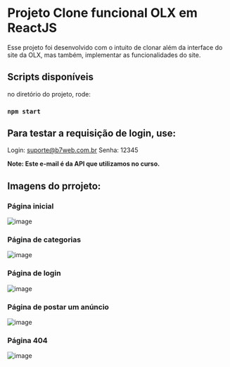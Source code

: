 # Projeto Clone funcional OLX em ReactJS

Esse projeto foi desenvolvido com o intuito de clonar além da interface do site da OLX, mas também, implementar as funcionalidades do site.

## Scripts disponíveis

no diretório do projeto, rode:

### `npm start`

## Para testar a requisição de login, use:

Login: suporte@b7web.com.br
Senha: 12345

**Note: Este e-mail é da API que utilizamos no curso.**


## Imagens do prrojeto:

### Página inicial

![image](https://user-images.githubusercontent.com/81381789/146818294-8f85265c-cc3c-48fa-97ac-bf19d185eaef.png)

### Página de categorias

![image](https://user-images.githubusercontent.com/81381789/146818427-1990e2bf-8385-490e-aa1b-635c632f41bd.png)

### Página de login

![image](https://user-images.githubusercontent.com/81381789/146818493-2267658b-7db9-4739-9a0c-1691aafb53c4.png)

### Página de postar um anúncio

![image](https://user-images.githubusercontent.com/81381789/146818558-e4787ec5-7b2f-48e4-a1cf-4eda9d353f2a.png)

### Página 404

![image](https://user-images.githubusercontent.com/81381789/146818615-1c0940af-b2f7-4879-8572-b2a26c3adeaf.png)



